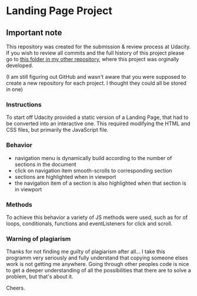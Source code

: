 # Landing Page Project

## Important note
This repository was created for the submission & review process at Udacity.
If you wish to review all commits and the full history of this project please go to [this folder in my other repository](https://github.com/TanteRonalda/udacity-projects/tree/main/project2_landing-page), where this project was orginally developed.

(I am still figuring out GitHub and wasn't aware that you were supposed to create a new repository for each project. I thought they could all be stored in one)

### Instructions

To start off Udacity provided a static version of a Landing Page, that had to be converted into an interactive one. This required modifying the HTML and CSS files, but primarily the JavaScript file.

### Behavior

- navigation menu is dynamically build according to the number of sections in the document
- click on navigation item smooth-scrolls to corresponding section
- sections are highlighted when in viewport
- the navigation item of a section is also highlighted when that section is in viewport

### Methods

To achieve this behavior a variety of JS methods were used, such as for of loops, conditionals, functions and eventListeners for click and scroll.

### Warning of plagiarism

Thanks for not finding me guilty of plagiarism after all... 
I take this programm very seriously and fully understand that copying someone elses work is not getting me anywhere. Going through other peoples code is nice to get a deeper understanding of all the possibilities that there are to solve a problem, but that's about it.

Cheers.
